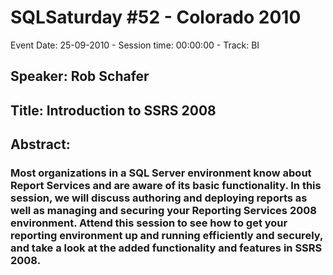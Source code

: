 # SQLSaturday #52 - Colorado 2010
Event Date: 25-09-2010 - Session time: 00:00:00 - Track: BI
## Speaker: Rob Schafer
## Title: Introduction to SSRS 2008
## Abstract:
### Most organizations in a SQL Server environment know about Report Services and are aware of its basic functionality. In this session, we will discuss authoring and deploying reports as well as managing and securing your Reporting Services 2008 environment. Attend this session to see how to get your reporting environment up and running efficiently and securely, and take a look at the added functionality and features in SSRS 2008.

